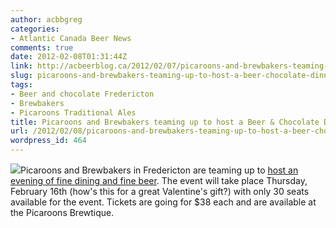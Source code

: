 ```yaml
---
author: acbbgreg
categories:
- Atlantic Canada Beer News
comments: true
date: 2012-02-08T01:31:44Z
link: http://acbeerblog.ca/2012/02/07/picaroons-and-brewbakers-teaming-up-to-host-a-beer-chocolate-dinner/
slug: picaroons-and-brewbakers-teaming-up-to-host-a-beer-chocolate-dinner
tags:
- Beer and chocolate Fredericton
- Brewbakers
- Picaroons Traditional Ales
title: Picaroons and Brewbakers teaming up to host a Beer & Chocolate Dinner
url: /2012/02/08/picaroons-and-brewbakers-teaming-up-to-host-a-beer-chocolate-dinner/
wordpress_id: 464
---
```


[![](http://acbeerblog.ca/wp-content/uploads/2012/02/beerandchocolatesmaller1.jpg)](http://acbeerblog.ca/wp-content/uploads/2012/02/beerandchocolatesmaller1.jpg)Picaroons and Brewbakers in Fredericton are teaming up to [host an evening of fine dining and fine beer](http://www.picaroonspub.com/profiles/blogs/a-beer-choclate-dinner-at-brewbakers).  The event will take place Thursday, February 16th (how's this for a great Valentine's gift?) with only 30 seats available for the event.  Tickets are going for $38 each and are available at the Picaroons Brewtique.
